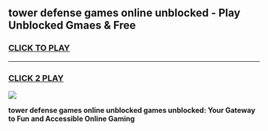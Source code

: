 
## tower defense games online unblocked - Play Unblocked Gmaes & Free
<h3>
<a href="https://news.freeplayer.one?title=tower_defense_games_online_unblocked&ref=23F">CLICK TO PLAY</a></h3>
<hr>

<h3>
<a href="https://news.freeplayer.one?title=tower_defense_games_online_unblocked&ref=23F">CLICK 2 PLAY</a>
  
</h3>

<a href="https://news.freeplayer.one?title=tower_defense_games_online_unblocked&ref=23F/"><img src="https://clearcache.store/games.png"></a>


**tower defense games online unblocked games unblocked: Your Gateway to Fun and Accessible Online Gaming**
